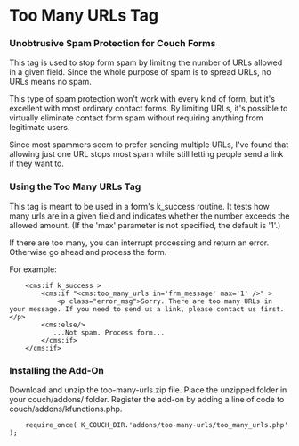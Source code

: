 # Too Many URLs Tag #
### Unobtrusive Spam Protection for Couch Forms ###

This tag is used to stop form spam by limiting the number of URLs allowed in a given field. Since the whole purpose of spam is to spread URLs, no URLs means no spam.

This type of spam protection won't work with every kind of form, but it's excellent with most ordinary contact forms. By limiting URLs, it's possible to virtually eliminate contact form spam without requiring anything from legitimate users.

Since most spammers seem to prefer sending multiple URLs, I've found that allowing just one URL stops most spam while still letting people send a link if they want to.

### Using the Too Many URLs Tag ###

This tag is meant to be used in a form's k_success routine. It tests how many urls are in a given field and indicates whether the number exceeds the allowed amount. (If the 'max' parameter is not specified, the default is '1'.)

If there are too many, you can interrupt processing and return an error. Otherwise go ahead and process the form. 

For example:
```
    <cms:if k_success >
        <cms:if "<cms:too_many_urls in='frm_message' max='1' />" >
            <p class="error_msg">Sorry. There are too many URLs in your message. If you need to send us a link, please contact us first.</p>
        <cms:else/>
           ...Not spam. Process form...
        </cms:if>
    </cms:if>
```
    

### Installing the Add-On ###

Download and unzip the too-many-urls.zip file. Place the unzipped folder in your couch/addons/ folder. Register the add-on by adding a line of code to couch/addons/kfunctions.php. 
```
	require_once( K_COUCH_DIR.'addons/too-many-urls/too_many_urls.php' );
```
